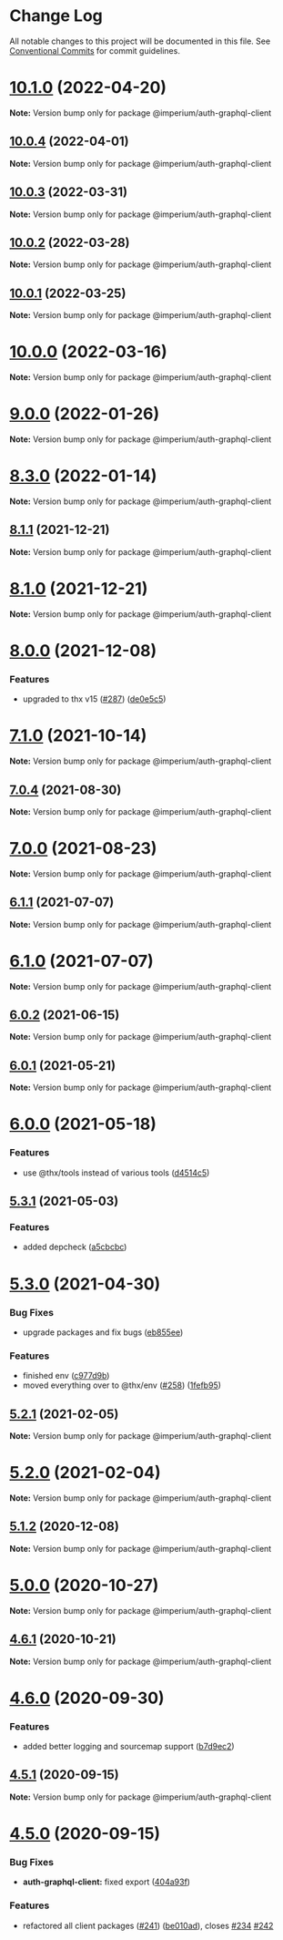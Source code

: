 # Change Log

All notable changes to this project will be documented in this file.
See [Conventional Commits](https://conventionalcommits.org) for commit guidelines.

# [10.1.0](https://github.com/darkadept/imperium/compare/v10.0.7...v10.1.0) (2022-04-20)

**Note:** Version bump only for package @imperium/auth-graphql-client





## [10.0.4](https://github.com/darkadept/imperium/compare/v10.0.3...v10.0.4) (2022-04-01)

**Note:** Version bump only for package @imperium/auth-graphql-client





## [10.0.3](https://github.com/darkadept/imperium/compare/v10.0.2...v10.0.3) (2022-03-31)

**Note:** Version bump only for package @imperium/auth-graphql-client





## [10.0.2](https://github.com/darkadept/imperium/compare/v10.0.1...v10.0.2) (2022-03-28)

**Note:** Version bump only for package @imperium/auth-graphql-client





## [10.0.1](https://github.com/darkadept/imperium/compare/v10.0.0...v10.0.1) (2022-03-25)

**Note:** Version bump only for package @imperium/auth-graphql-client





# [10.0.0](https://github.com/darkadept/imperium/compare/v9.0.0...v10.0.0) (2022-03-16)

**Note:** Version bump only for package @imperium/auth-graphql-client





# [9.0.0](https://github.com/darkadept/imperium/compare/v8.3.0...v9.0.0) (2022-01-26)

**Note:** Version bump only for package @imperium/auth-graphql-client





# [8.3.0](https://github.com/darkadept/imperium/compare/v8.2.1...v8.3.0) (2022-01-14)

**Note:** Version bump only for package @imperium/auth-graphql-client





## [8.1.1](https://github.com/darkadept/imperium/compare/v8.1.0...v8.1.1) (2021-12-21)

**Note:** Version bump only for package @imperium/auth-graphql-client





# [8.1.0](https://github.com/darkadept/imperium/compare/v8.0.0...v8.1.0) (2021-12-21)

**Note:** Version bump only for package @imperium/auth-graphql-client





# [8.0.0](https://github.com/darkadept/imperium/compare/v7.3.5...v8.0.0) (2021-12-08)


### Features

* upgraded to thx v15 ([#287](https://github.com/darkadept/imperium/issues/287)) ([de0e5c5](https://github.com/darkadept/imperium/commit/de0e5c57f6e6ac6b130439c01b5b5a9a26771d27))





# [7.1.0](https://github.com/darkadept/imperium/compare/v7.0.6...v7.1.0) (2021-10-14)

**Note:** Version bump only for package @imperium/auth-graphql-client





## [7.0.4](https://github.com/darkadept/imperium/compare/v7.0.3...v7.0.4) (2021-08-30)

**Note:** Version bump only for package @imperium/auth-graphql-client





# [7.0.0](https://github.com/darkadept/imperium/compare/v6.2.1...v7.0.0) (2021-08-23)

**Note:** Version bump only for package @imperium/auth-graphql-client





## [6.1.1](https://github.com/darkadept/imperium/compare/v6.1.0...v6.1.1) (2021-07-07)

**Note:** Version bump only for package @imperium/auth-graphql-client





# [6.1.0](https://github.com/darkadept/imperium/compare/v6.0.3...v6.1.0) (2021-07-07)

**Note:** Version bump only for package @imperium/auth-graphql-client





## [6.0.2](https://github.com/darkadept/imperium/compare/v6.0.1...v6.0.2) (2021-06-15)

**Note:** Version bump only for package @imperium/auth-graphql-client





## [6.0.1](https://github.com/darkadept/imperium/compare/v6.0.0...v6.0.1) (2021-05-21)

**Note:** Version bump only for package @imperium/auth-graphql-client





# [6.0.0](https://github.com/darkadept/imperium/compare/v5.3.4...v6.0.0) (2021-05-18)


### Features

* use @thx/tools instead of various tools ([d4514c5](https://github.com/darkadept/imperium/commit/d4514c5271e80398a5486b44174bca0f1de9ff7e))





## [5.3.1](https://github.com/darkadept/imperium/compare/v5.3.0...v5.3.1) (2021-05-03)


### Features

* added depcheck ([a5cbcbc](https://github.com/darkadept/imperium/commit/a5cbcbc9dea9a0d02dcedc9f3aaa3c4548da2987))





# [5.3.0](https://github.com/darkadept/imperium/compare/v5.2.1...v5.3.0) (2021-04-30)


### Bug Fixes

* upgrade packages and fix bugs ([eb855ee](https://github.com/darkadept/imperium/commit/eb855ee31b7a9122bfe712a6b2d6cf7dcfcf7c73))


### Features

* finished env ([c977d9b](https://github.com/darkadept/imperium/commit/c977d9bd465a79467efca46e32785c8719ed7764))
* moved everything over to @thx/env ([#258](https://github.com/darkadept/imperium/issues/258)) ([1fefb95](https://github.com/darkadept/imperium/commit/1fefb955f37702395fc9e00866120fbb0abe8ee9))





## [5.2.1](https://github.com/darkadept/imperium/compare/v5.2.0...v5.2.1) (2021-02-05)

**Note:** Version bump only for package @imperium/auth-graphql-client





# [5.2.0](https://github.com/darkadept/imperium/compare/v5.1.2...v5.2.0) (2021-02-04)

**Note:** Version bump only for package @imperium/auth-graphql-client





## [5.1.2](https://github.com/darkadept/imperium/compare/v5.1.1...v5.1.2) (2020-12-08)

**Note:** Version bump only for package @imperium/auth-graphql-client





# [5.0.0](https://github.com/darkadept/imperium/compare/v4.6.1...v5.0.0) (2020-10-27)

**Note:** Version bump only for package @imperium/auth-graphql-client





## [4.6.1](https://github.com/darkadept/imperium/compare/v4.6.0...v4.6.1) (2020-10-21)

**Note:** Version bump only for package @imperium/auth-graphql-client





# [4.6.0](https://github.com/darkadept/imperium/compare/v4.5.1...v4.6.0) (2020-09-30)


### Features

* added better logging and sourcemap support ([b7d9ec2](https://github.com/darkadept/imperium/commit/b7d9ec20d2d58fedb089a19f3cdcbb2701c0e362))





## [4.5.1](https://github.com/darkadept/imperium/compare/v4.5.0...v4.5.1) (2020-09-15)

**Note:** Version bump only for package @imperium/auth-graphql-client





# [4.5.0](https://github.com/darkadept/imperium/compare/v4.4.1...v4.5.0) (2020-09-15)


### Bug Fixes

* **auth-graphql-client:** fixed export ([404a93f](https://github.com/darkadept/imperium/commit/404a93f102a27fabac97637671aeb83bf7a6494e))


### Features

* refactored all client packages ([#241](https://github.com/darkadept/imperium/issues/241)) ([be010ad](https://github.com/darkadept/imperium/commit/be010ad96e0ddb6f40b189561568df2327025e0e)), closes [#234](https://github.com/darkadept/imperium/issues/234) [#242](https://github.com/darkadept/imperium/issues/242)

